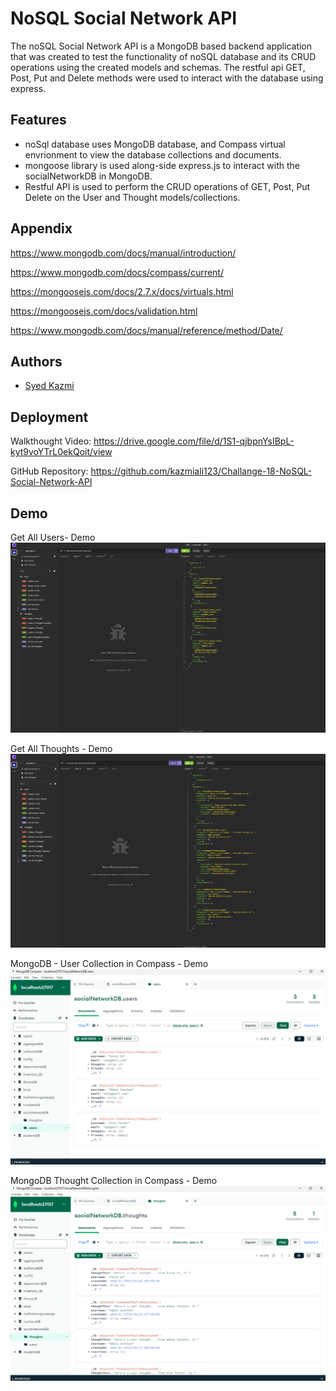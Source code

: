 
# NoSQL Social Network API

The noSQL Social Network API is a MongoDB based backend application that was created to test the functionality of noSQL database and its CRUD operations using the created models and schemas. 
The restful api GET, Post, Put and Delete methods were used to interact with the database using express.  
## Features

- noSql database uses MongoDB database, and Compass virtual envrionment to view the database collections and documents.
- mongoose library is used along-side express.js to interact with the socialNetworkDB in MongoDB. 
- Restful API is used to perform the CRUD operations of GET, Post, Put Delete on the User and Thought models/collections. 


## Appendix

https://www.mongodb.com/docs/manual/introduction/

https://www.mongodb.com/docs/compass/current/

https://mongoosejs.com/docs/2.7.x/docs/virtuals.html

https://mongoosejs.com/docs/validation.html

https://www.mongodb.com/docs/manual/reference/method/Date/


## Authors

- [Syed Kazmi](https://github.com/kazmiali123)
## Deployment

Walkthought Video: https://drive.google.com/file/d/1S1-qjbpnYsIBpL-kyt9voYTrL0ekQoit/view

GitHub Repository: https://github.com/kazmiali123/Challange-18-NoSQL-Social-Network-API


## Demo

Get All Users- Demo
![demo picture showing the working get all users](./Assets/users-get-all-demo.png) </br>

Get All Thoughts - Demo
![demo picture showing the working get all thoughts](./Assets/thoughts-get-all-demo.png) </br>

MongoDB - User Collection in Compass - Demo
![demo picture showing the MongoDB User Collection in Compass](./Assets/mongoDB-users-demo.png) </br>

MongoDB Thought Collection in Compass - Demo
![demo picture showing the MongoDB Thought Collection in Compass](./Assets/mongoDB-thoughts-demo.png) </br>
